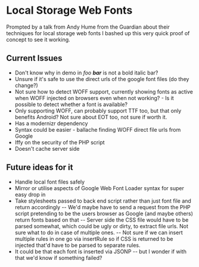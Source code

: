 # Local Storage Web Fonts

Prompted by a talk from Andy Hume from the Guardian about their techniques for local storage web fonts I bashed up this very quick proof of concept to see it working.

## Current Issues
- Don't know why in demo in <em>foo <strong>bar</strong></em> is not a bold italic bar?
- Unsure if it's safe to use the direct urls of the google font files (do they change?)
- Not sure how to detect WOFF support, currently showing fonts as active when WOFF injected on browsers even when not working? - Is it possible to detect whether a font is available?
- Only supporting WOFF, can probably support TTF too, but that only benefits Android? Not sure about EOT too, not sure if worth it.
- Has a modernizr dependency
- Syntax could be easier - ballache finding WOFF direct file urls from Google
- Iffy on the security of the PHP script
- Doesn't cache server side

## Future ideas for it 
- Handle local font files safely
- Mirror or utilise aspects of Google Web Font Loader syntax for super easy drop in
- Take stylesheets passed to back end script rather than just font file and return accordingly
-- We'd maybe have to send a request from the PHP script pretending to be the users browser as Google (and maybe others) return fonts based on that
-- Server side the CSS file would have to be parsed somewhat, which could be ugly or dirty, to extract file urls. Not sure what to do in case of multiple ones. 
-- Not sure if we can insert multiple rules in one go via insertRule so if CSS is returned to be injected that'd have to be parsed to separate rules.
- It could be that each font is inserted via JSONP 
-- but I wonder if with that we'd know if something failed?
